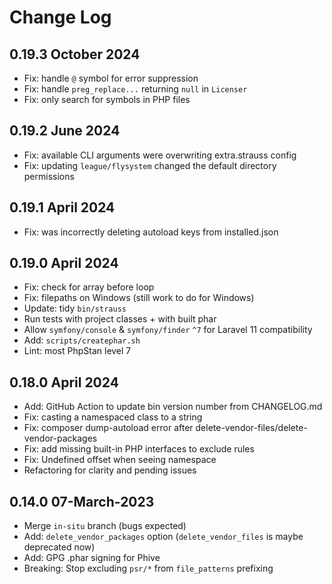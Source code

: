 # Change Log


## 0.19.3 October 2024

* Fix: handle `@` symbol for error suppression
* Fix: handle `preg_replace...` returning `null` in `Licenser`
* Fix: only search for symbols in PHP files

## 0.19.2 June 2024

* Fix: available CLI arguments were overwriting extra.strauss config
* Fix: updating `league/flysystem` changed the default directory permissions

## 0.19.1 April 2024

* Fix: was incorrectly deleting autoload keys from installed.json

## 0.19.0 April 2024

* Fix: check for array before loop
* Fix: filepaths on Windows (still work to do for Windows)
* Update: tidy `bin/strauss`
* Run tests with project classes + with built phar
* Allow `symfony/console` & `symfony/finder` `^7` for Laravel 11 compatibility
* Add: `scripts/createphar.sh`
* Lint: most PhpStan level 7

## 0.18.0 April 2024

* Add: GitHub Action to update bin version number from CHANGELOG.md
* Fix: casting a namespaced class to a string
* Fix: composer dump-autoload error after delete-vendor-files/delete-vendor-packages
* Fix: add missing built-in PHP interfaces to exclude rules
* Fix: Undefined offset when seeing namespace
* Refactoring for clarity and pending issues

## 0.14.0 07-March-2023

* Merge `in-situ` branch (bugs expected)
* Add: `delete_vendor_packages` option (`delete_vendor_files` is maybe deprecated now)
* Add: GPG .phar signing for Phive
* Breaking: Stop excluding `psr/*` from `file_patterns` prefixing
